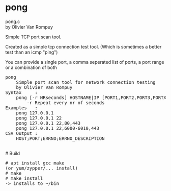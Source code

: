 # pong
<p>
pong.c
<br />
by Olivier Van Rompuy
</p>
<p>Simple TCP port scan tool.</p>
<p>Created as a simple tcp connection test tool. (Which is sometimes a better test than an icmp "ping")</p>
<p>You can provide a single port, a comma seperated list of ports, a port range or a combination of both</p>
<p>
<pre>
pong
	Simple port scan tool for network connection testing
	by Olivier Van Rompuy
Syntax     :
	pong [-r NRseconds] HOSTNAME|IP [PORT1,PORT2,PORT3,PORTX-PORTY,...] [TIMEOUT]
		-r Repeat every nr of seconds
Examples   :
	pong 127.0.0.1
	pong 127.0.0.1 22
	pong 127.0.0.1 22,80,443
	pong 127.0.0.1 22,6000-6010,443
CSV Output :
	HOST;PORT;ERRNO;ERRNO_DESCRIPTION

</pre>
</p>
# Build
<pre># apt install gcc make
(or yum/zypper/... install)
# make
# make install
-> installs to ~/bin
</pre>